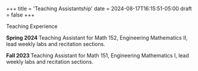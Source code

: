 +++
title = 'Teaching Assistantship'
date = 2024-08-17T16:15:51-05:00
draft = false 
+++

 
<p> Teaching Experience </p>
<p>
<b> Spring 2024 </b> 
Teaching Assistant for Math 152, Engineering Mathematics II, lead weekly labs and recitation sections.
</p>

<p>
<b> Fall 2023 </b> 
Teaching Assistant for Math 151, Engineering Mathematics I, lead weekly labs and recitation sections.
</p>


